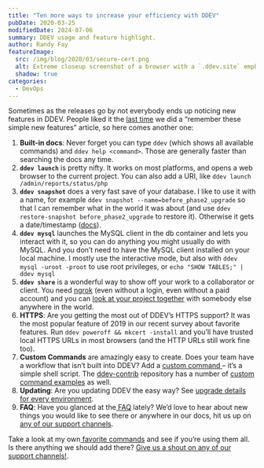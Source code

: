 ```yaml
---
title: "Ten more ways to increase your efficiency with DDEV"
pubDate: 2020-03-25
modifiedDate: 2024-07-06
summary: DDEV usage and feature highlight.
author: Randy Fay
featureImage:
  src: /img/blog/2020/03/secure-cert.png
  alt: Extreme closeup screenshot of a browser with a `.ddev.site` emphasizing “Connection is secure”
  shadow: true
categories:
  - DevOps
---
```


Sometimes as the releases go by not everybody ends up noticing new features in DDEV. People liked it the [last time](eight-more-ways-to-get-the-most-out-of-ddev-local.md) we did a “remember these simple new features” article, so here comes another one:

1. **Built-in docs**: Never forget you can type `ddev` (which shows all available commands) and `ddev help <command>`. Those are generally faster than searching the docs any time.
2. **`ddev launch`** is pretty nifty. It works on most platforms, and opens a web browser to the current project. You can also add a URI, like `ddev launch /admin/reports/status/php`
3. **`ddev snapshot`** does a very fast save of your database. I like to use it with a name, for example `ddev snapshot --name=before_phase2_upgrade` so that I can remember what in the world it was about (and use `ddev restore-snapshot before_phase2_upgrade` to restore it). Otherwise it gets a date/timestamp ([docs](https://ddev.readthedocs.io/en/stable/users/cli-usage/#snapshotting-and-restoring-a-database)).
4. **`ddev mysql`** launches the MySQL client in the db container and lets you interact with it, so you can do anything you might usually do with MySQL. And you don’t need to have the MySQL client installed on your local machine. I mostly use the interactive mode, but also with `ddev mysql -uroot -proot` to use root privileges, or `echo "SHOW TABLES;" | ddev mysql`
5. **`ddev share`** is a wonderful way to show off your work to a collaborator or client. You need [ngrok](https://ngrok.com/) (even without a login, even without a paid account) and you can [look at your project together](sharing-a-ddev-local-project-with-other-collaborators.md) with somebody else anywhere in the world.
6. **HTTPS**: Are you getting the most out of DDEV’s HTTPS support? It was the most popular feature of 2019 in our recent survey about favorite features. Run `ddev poweroff && mkcert -install` and you’ll have trusted local HTTPS URLs in most browsers (and the HTTP URLs still work fine too).
7. **Custom Commands** are amazingly easy to create. Does your team have a workflow that isn’t built into DDEV? Add a [custom command ](https://ddev.readthedocs.io/en/stable/users/extend/custom-commands/)– it’s a simple shell script. The [ddev-contrib](https://github.com/ddev/ddev-contrib) repository has a number of [custom command examples](https://github.com/ddev/ddev-contrib#custom-command-examples) as well.
8. **Updating**: Are you updating DDEV the easy way? See [upgrade details for every environment](https://ddev.readthedocs.io/en/stable/users/install/ddev-upgrade/).
9. **FAQ**: Have you glanced at the[ FAQ](https://ddev.readthedocs.io/en/stable/users/usage/faq/) lately? We’d love to hear about new things you would like to see there or anywhere in our docs, hit us up on [any of our support channels](https://ddev.readthedocs.io/en/stable/users/support/).

Take a look at my own[ favorite commands](https://ddev.readthedocs.io/en/stable/users/cli-usage/#favorite-commands) and see if you’re using them all. Is there anything we should add there? [Give us a shout on any of our support channels!](https://ddev.readthedocs.io/en/stable/users/support/).
